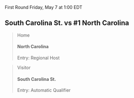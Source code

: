 First Round
Friday, May 7 at 1:00 EDT
## South Carolina St. vs #1 North Carolina

> Home
> #### North Carolina
> Entry: Regional Host

> Visitor
> #### South Carolina St.
> Entry: Automatic Qualifier